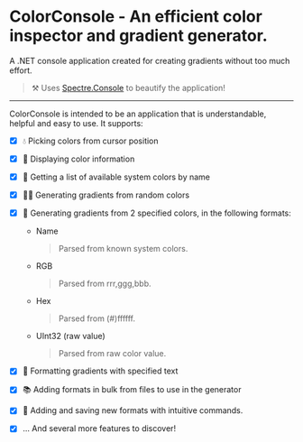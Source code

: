 # ColorConsole - An efficient color inspector and gradient generator.

A .NET console application created for creating gradients without too much effort.

> ⚒️ Uses [Spectre.Console](https://github.com/spectreconsole/Spectre.Console) to beautify the application!

----

ColorConsole is intended to be an application that is understandable, helpful and easy to use. It supports:

- [x] 💧 Picking colors from cursor position

- [x] 🎨 Displaying color information

- [x] 📃 Getting a list of available system colors by name

- [x] 🏳️‍🌈 Generating gradients from random colors

- [x] 🌈 Generating gradients from 2 specified colors, in the following formats:
  - Name
    > Parsed from known system colors.
  - RGB
    > Parsed from rrr,ggg,bbb.
  - Hex
    > Parsed from (#)ffffff.
  - UInt32 (raw value)
    > Parsed from raw color value.

- [x] 💬 Formatting gradients with specified text

- [x] 📚 Adding formats in bulk from files to use in the generator

- [x] 📗 Adding and saving new formats with intuitive commands.

- [x] ... And several more features to discover!
